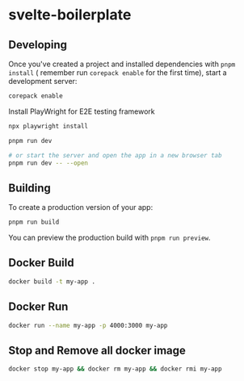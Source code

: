 # svelte-boilerplate

## Developing

Once you've created a project and installed dependencies with `pnpm install` ( remember run `corepack enable` for the first time), start a development server:

```bash
corepack enable
```

Install PlayWright for E2E testing framework

```bash
npx playwright install
```

```bash
pnpm run dev

# or start the server and open the app in a new browser tab
pnpm run dev -- --open
```

## Building

To create a production version of your app:

```bash
pnpm run build
```

You can preview the production build with `pnpm run preview`.

## Docker Build

```bash
docker build -t my-app .
```

## Docker Run

```bash
docker run --name my-app -p 4000:3000 my-app
```

## Stop and Remove all docker image

```bash
docker stop my-app && docker rm my-app && docker rmi my-app
```

